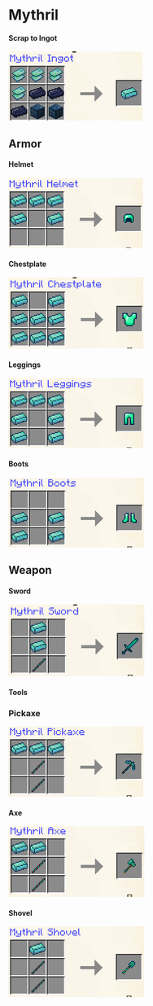 # Mythril

#### Scrap to Ingot

![](<../../.gitbook/assets/image (5) (1) (1) (1).png>)

## Armor

#### Helmet

![](<../../.gitbook/assets/image (38).png>)

#### Chestplate

![](<../../.gitbook/assets/image (113) (1).png>)

#### Leggings

![](<../../.gitbook/assets/image (62).png>)

#### Boots

![](<../../.gitbook/assets/image (132) (1) (1).png>)

## Weapon

#### Sword

![](<../../.gitbook/assets/image (163).png>)

#### Tools

### Pickaxe

![](<../../.gitbook/assets/image (157) (1).png>)

#### Axe

![](<../../.gitbook/assets/image (133) (1) (1).png>)

#### Shovel

![](<../../.gitbook/assets/image (47).png>)
